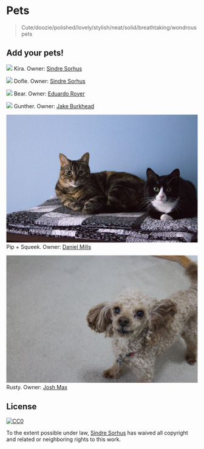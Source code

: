 # Pets

> Cute/doozie/polished/lovely/stylish/neat/solid/breathtaking/wondrous pets


## Add your pets!

![](kira.jpg)
Kira. Owner: [Sindre Sorhus](http://sindresorhus.com)

![](dofle.jpg)
Dofle. Owner: [Sindre Sorhus](http://sindresorhus.com)

![](bear.jpg)
Bear. Owner: [Eduardo Royer](https://github.com/eduardoroyer)

![](gunther.jpg)
Gunther. Owner: [Jake Burkhead](https://github.com/jlburkhead)

![](pipsqueek.jpg)
Pip + Squeek. Owner: [Daniel Mills](http://yomills.com)

![](rusty.jpg)
Rusty. Owner: [Josh Max](http://github.com/joshumax)

## License

[![CC0](http://i.creativecommons.org/p/zero/1.0/88x31.png)](http://creativecommons.org/publicdomain/zero/1.0/)

To the extent possible under law, [Sindre Sorhus](http://sindresorhus.com) has waived all copyright and related or neighboring rights to this work.
